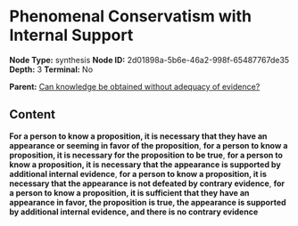 # Phenomenal Conservatism with Internal Support

**Node Type:** synthesis
**Node ID:** 2d01898a-5b6e-46a2-998f-65487767de35
**Depth:** 3
**Terminal:** No

**Parent:** [Can knowledge be obtained without adequacy of evidence?](can-knowledge-be-obtained-without-adequacy-of-evidence.md)

## Content

**For a person to know a proposition, it is necessary that they have an appearance or seeming in favor of the proposition**, **for a person to know a proposition, it is necessary for the proposition to be true**, **for a person to know a proposition, it is necessary that the appearance is supported by additional internal evidence**, **for a person to know a proposition, it is necessary that the appearance is not defeated by contrary evidence**, **for a person to know a proposition, it is sufficient that they have an appearance in favor, the proposition is true, the appearance is supported by additional internal evidence, and there is no contrary evidence**
